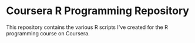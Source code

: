 # Coursera R Programming Repository
This repository contains the various R scripts I've created for the R programming course on Coursera.
